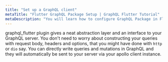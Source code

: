 ```yaml
---
title: "Set up a GraphQL client"
metaTitle: "Flutter GraphQL Package Setup | GraphQL Flutter Tutorial"
metaDescription: "You will learn how to configure GraphQL Package in Flutter by importing graphql_flutter dependency"
---
```


graphql_flutter plugin gives a neat abstraction layer and an interface to your GraphQL server. You don't need to worry about constructing your queries with request body, headers and options, that you might have done with `http` or `dio` say. You can directly write queries and mutations in GraphQL and they will automatically be sent to your server via your apollo client instance.

